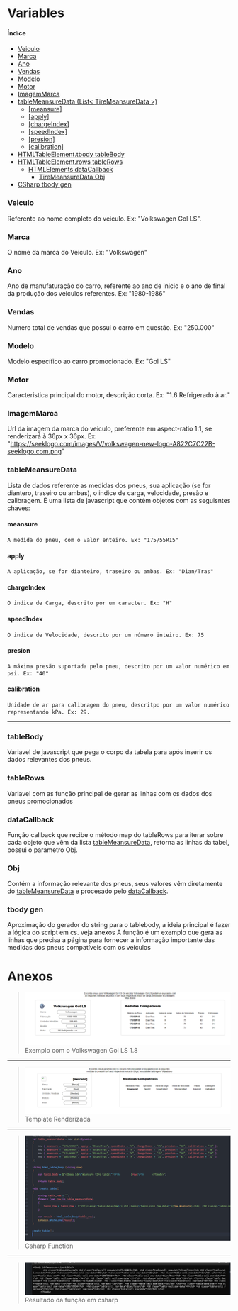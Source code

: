 # Variables

#### Índice

- [Veiculo](#Veiculo)
- [Marca](#Marca)
- [Ano](#Ano)
- [Vendas](#Vendas)
- [Modelo](#Modelo)
- [Motor](#Motor)
- [ImagemMarca](#ImagemMarca)
- [tableMeansureData (List< TireMeansureData >)](#tableMeansureData)
  - [[meansure]](#meansure)
  - [[apply]](#apply)
  - [[chargeIndex]](#chargeIndex)
  - [[speedIndex]](#speedIndex)
  - [[presion]](#presion)
  - [[calibration]](#calibration)
- [HTMLTableElement.tbody tableBody](#tableBody)
- [HTMLTableElement.rows tableRows](#tableRows)
  - [HTMLElements dataCallback](#dataCallback)
    - [TireMeansureData Obj](#Obj)
- [CSharp tbody gen](#tbody-gen)

### Veiculo

Referente ao nome completo do veiculo. Ex: "Volkswagen Gol LS".

### Marca

O nome da marca do Veiculo. Ex: "Volkswagen"

### Ano

Ano de manufaturação do carro, referente ao ano de inicio e o ano de final da produção dos veiculos referentes. Ex: "1980-1986"

### Vendas

Numero total de vendas que possui o carro em questão. Ex: "250.000"

### Modelo

Modelo específico ao carro promocionado. Ex: "Gol LS"

### Motor

Caracteristica principal do motor, descrição corta. Ex: "1.6 Refrigerado à ar."

### ImagemMarca

Url da imagem da marca do veiculo, preferente em aspect-ratio 1:1, se renderizará à 36px x 36px. Ex: "https://seeklogo.com/images/V/volkswagen-new-logo-A822C7C22B-seeklogo.com.png"

### tableMeansureData

Lista de dados referente as medidas dos pneus, sua aplicação (se for diantero, traseiro ou ambas), o indice de carga, velocidade, presão e calibragem. É uma lista de javascript que contém objetos com as seguisntes chaves:

#### meansure

    A medida do pneu, com o valor enteiro. Ex: "175/55R15"

#### apply

    A aplicação, se for dianteiro, traseiro ou ambas. Ex: "Dian/Tras"

#### chargeIndex

    O indice de Carga, descrito por um caracter. Ex: "H"

#### speedIndex

    O indice de Velocidade, descrito por um número inteiro. Ex: 75

#### presion

    A máxima presão suportada pelo pneu, descrito por um valor numérico em psi. Ex: "40"

#### calibration

    Unidade de ar para calibragem do pneu, descritpo por um valor numérico representando kPa. Ex: 29.

---

### tableBody

Variavel de javascript que pega o corpo da tabela para após inserir os dados relevantes dos pneus.

### tableRows

Variavel com as função principal de gerar as linhas com os dados dos pneus promocionados

### dataCallback

Função callback que recibe o método map do tableRows para iterar sobre cada objeto que vêm da lista [tableMeansureData](#tableMeansureData), retorna as linhas da tabel, possui o parametro Obj.

### Obj

Contém a informação relevante dos pneus, seus valores vêm diretamente do [tableMeansureData](#tableMeansureData) e procesado pelo [dataCallback](#dataCallback).

### tbody gen

Aproximação do gerador do string para o tablebody, a ideia principal é fazer a lógica do script em cs. veja anexos
A função é um exemplo que gera as linhas que precisa a página para fornecer a informação importante das medidas dos pneus compatíveis com os veículos

# Anexos

> ![example](example.png)
> Exemplo com o Volkswagen Gol LS 1.8

---

> ![template](template.png)
> Template Renderizada

---

> ![CSharp Function](csharp.png)
> Csharp Function

---

> ![Resultado da função em csharp](result.png)
> Resultado da função em csharp
